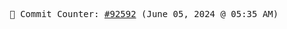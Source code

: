 <p align="center">
    <samp>
        📮 Commit Counter: <a href="https://github.com/Javascript-void0/Javascript-void0/commits/main">#92592</a> (June 05, 2024 @ 05:35 AM)
    </samp>
</p>